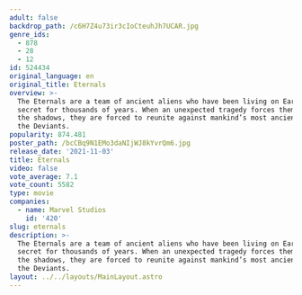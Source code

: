 ```yaml
---
adult: false
backdrop_path: /c6H7Z4u73ir3cIoCteuhJh7UCAR.jpg
genre_ids:
  - 878
  - 28
  - 12
id: 524434
original_language: en
original_title: Eternals
overview: >-
  The Eternals are a team of ancient aliens who have been living on Earth in
  secret for thousands of years. When an unexpected tragedy forces them out of
  the shadows, they are forced to reunite against mankind’s most ancient enemy,
  the Deviants.
popularity: 874.481
poster_path: /bcCBq9N1EMo3daNIjWJ8kYvrQm6.jpg
release_date: '2021-11-03'
title: Eternals
video: false
vote_average: 7.1
vote_count: 5582
type: movie
companies:
  - name: Marvel Studios
    id: '420'
slug: eternals
description: >-
  The Eternals are a team of ancient aliens who have been living on Earth in
  secret for thousands of years. When an unexpected tragedy forces them out of
  the shadows, they are forced to reunite against mankind’s most ancient enemy,
  the Deviants.
layout: ../../layouts/MainLayout.astro
---
```


